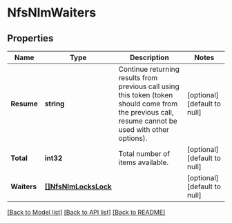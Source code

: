 # NfsNlmWaiters

## Properties
Name | Type | Description | Notes
------------ | ------------- | ------------- | -------------
**Resume** | **string** | Continue returning results from previous call using this token (token should come from the previous call, resume cannot be used with other options). | [optional] [default to null]
**Total** | **int32** | Total number of items available. | [optional] [default to null]
**Waiters** | [**[]NfsNlmLocksLock**](NfsNlmLocksLock.md) |  | [optional] [default to null]

[[Back to Model list]](../README.md#documentation-for-models) [[Back to API list]](../README.md#documentation-for-api-endpoints) [[Back to README]](../README.md)


